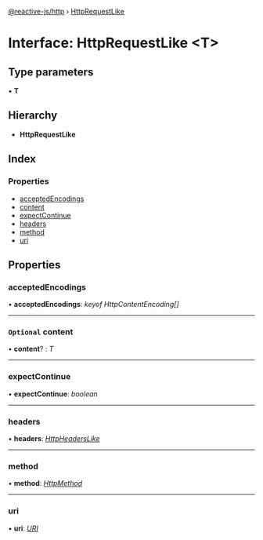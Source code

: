 [@reactive-js/http](../README.md) › [HttpRequestLike](httprequestlike.md)

# Interface: HttpRequestLike <**T**>

## Type parameters

▪ **T**

## Hierarchy

* **HttpRequestLike**

## Index

### Properties

* [acceptedEncodings](httprequestlike.md#acceptedencodings)
* [content](httprequestlike.md#optional-content)
* [expectContinue](httprequestlike.md#expectcontinue)
* [headers](httprequestlike.md#headers)
* [method](httprequestlike.md#method)
* [uri](httprequestlike.md#uri)

## Properties

###  acceptedEncodings

• **acceptedEncodings**: *keyof HttpContentEncoding[]*

___

### `Optional` content

• **content**? : *T*

___

###  expectContinue

• **expectContinue**: *boolean*

___

###  headers

• **headers**: *[HttpHeadersLike](httpheaderslike.md)*

___

###  method

• **method**: *[HttpMethod](../enums/httpmethod.md)*

___

###  uri

• **uri**: *[URI](uri.md)*
